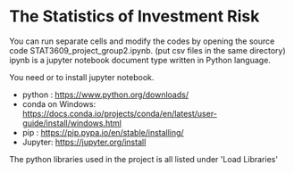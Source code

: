 # The Statistics of Investment Risk

You can run separate cells and modify the codes by opening the source code STAT3609_project_group2.ipynb. (put csv files in the same directory)
ipynb is a jupyter notebook document type written in Python language.

You need <conda> or <pip> to install jupyter notebook.

- python : https://www.python.org/downloads/
- conda on Windows: https://docs.conda.io/projects/conda/en/latest/user-guide/install/windows.html
- pip : https://pip.pypa.io/en/stable/installing/
- Jupyter: https://jupyter.org/install

The python libraries used in the project is all listed under 'Load Libraries'
